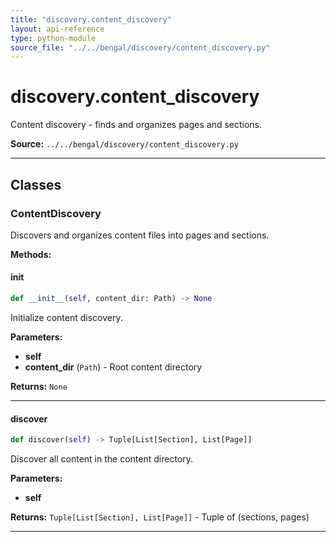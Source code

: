 ```yaml
---
title: "discovery.content_discovery"
layout: api-reference
type: python-module
source_file: "../../bengal/discovery/content_discovery.py"
---
```


# discovery.content_discovery

Content discovery - finds and organizes pages and sections.

**Source:** `../../bengal/discovery/content_discovery.py`

---

## Classes

### ContentDiscovery


Discovers and organizes content files into pages and sections.




**Methods:**

#### __init__

```python
def __init__(self, content_dir: Path) -> None
```

Initialize content discovery.

**Parameters:**

- **self**
- **content_dir** (`Path`) - Root content directory

**Returns:** `None`






---
#### discover

```python
def discover(self) -> Tuple[List[Section], List[Page]]
```

Discover all content in the content directory.

**Parameters:**

- **self**

**Returns:** `Tuple[List[Section], List[Page]]` - Tuple of (sections, pages)






---


